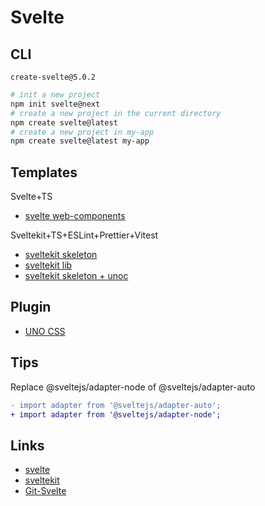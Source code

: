 # Svelte

## CLI

`create-svelte@5.0.2`

```bash
# init a new project
npm init svelte@next
# create a new project in the current directory
npm create svelte@latest
# create a new project in my-app
npm create svelte@latest my-app
```

## Templates

Svelte+TS

- [svelte web-components](./svelte-web-components/)

Sveltekit+TS+ESLint+Prettier+Vitest

- [sveltekit skeleton](./sveltekit-skeleton/)
- [sveltekit lib](./sveltekit-lib/)
- [sveltekit skeleton + unoc](./sveltekit-skeleton+uno/)

## Plugin

- [UNO CSS](./+plugins/unocss/)

## Tips

Replace @sveltejs/adapter-node of @sveltejs/adapter-auto

```diff
- import adapter from '@sveltejs/adapter-auto';
+ import adapter from '@sveltejs/adapter-node';
```

## Links

- [svelte](https://svelte.dev/)
- [sveltekit](https://kit.svelte.dev/)
- [Git-Svelte](https://github.com/sveltejs)
